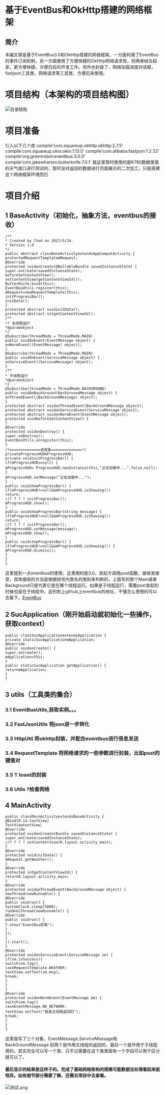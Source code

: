 # 基于EventBus和OkHttp搭建的网络框架

## 简介

本编文章是基于EventBus3.0和OkHttp搭建的网络框架。一方面利用了EventBus的事件订阅机制，另一方面使用了方便快捷的OkHttp网络请求库，将两者结合起来，更方便快捷，方便日后的开发工作。另外也封装了，网络加载进度对话框，fastjson工具类，网络请求等工具类，方便后来使用。

# 项目结构（本架构的项目结构图）

![目录结构](http://upload-images.jianshu.io/upload_images/4130589-e80e82cde75cf72d.png?imageMogr2/auto-orient/strip%7CimageView2/2/w/1240)

# 项目准备

引入以下几个库
compile'com.squareup.okhttp:okhttp:2.7.5'
compile'com.squareup.okio:okio:1.13.0'
compile'com.alibaba:fastjson:1.2.32'
compile'org.greenrobot:eventbus:3.0.0'
compile'com.jakewharton:butterknife:7.0.1'
我这里暂时使用的是K780数据里面的天气接口进行测试的，暂时没对返回的数据进行页面展示的二次加工。只是搭建这个网络框架环境而已

# 项目介绍

## 1 BaseActivity（初始化，抽象方法，eventbus的接收）

```
/**
* Created by Chad on 2017/5/24.
* Version 1.0
*/
public abstract classBaseActivityextendsAppCompatActivity {
protectedRequestTemplatemRequest;
@Override
protected voidonCreate(@NullableBundle savedInstanceState) {
super.onCreate(savedInstanceState);
beforeSetContentView();
setContentView(getContentViewId());
ButterKnife.bind(this);
EventBusUtils.register(this);
mRequest=newRequestTemplate(this);
initProgressBar();
initData();
}
protected abstract voidinitData();
protected abstract intgetContentViewId();
/**
*? 主线程运行
*@paramobject
*/
@Subscribe(threadMode = ThreadMode.MAIN)
public voidOnEvent(EventMessage object) {
onNormEvent((EventMessage) object);
}
@Subscribe(threadMode = ThreadMode.MAIN)
public voidOnEvent(ServiceMessage object) {
onServiceEvent((ServiceMessage) object);
}
/**
* 子线程运行
*@paramobject
*/
@Subscribe(threadMode = ThreadMode.BACKGROUND)
public voidOnBackGround(BackGroundMessage object) {
onThreadEvent((BackGroundMessage) object);
}
protected abstract voidonThreadEvent(BackGroundMessage object);
protected abstract voidonServiceEvent(ServiceMessage object);
protected abstract voidonNormEvent(EventMessage object);
protected voidbeforeSetContentView() {
}
@Override
protected voidonDestroy() {
super.onDestroy();
EventBusUtils.unregister(this);
}
/*==============进度条==============*/
privateProgressHUDmProgressHUD;
private voidinitProgressBar() {
if(mProgressHUD==null) {
mProgressHUD= ProgressHUD.newInstance(this,"正在加载中...",false,null);
}
mProgressHUD.setMessage("正在加载中...");
}
public voidshowProgressBar() {
if(mProgressHUD!=null&&mProgressHUD.isShowing())
return;
//? ? ? ? initProgressBar();
mProgressHUD.show();
}
public voidshowProgressBar(String message) {
if(mProgressHUD!=null&&mProgressHUD.isShowing())
return;
//? ? ? ? initProgressBar();
mProgressHUD.setMessage(message);
mProgressHUD.show();
}
public voidstopProgressBar() {
if(mProgressHUD!=null&&mProgressHUD.isShowing()) {
mProgressHUD.dismiss();
}
}
}
```

这里提到一点eventbus的使用，这里用的是3.0，发起方调用post函数，接收发接受，具体接收的方法是根据括号内类名的类别来判断的，上面写的那个Main或者Background只是代表它是在哪个线程运行。如果是子线程运行，需要post发起的时候也是在子线程中。这列附上github上eventbus的地址，不懂怎么使用的可以去看下。[EventBus](https://github.com/greenrobot/EventBus)

## 2 SucApplication（刚开始启动就初始化一些操作，获取context）

```
public classSucApplicationextendsApplication {
private staticSucApplicationmApplication;
@Override
public voidonCreate() {
super.onCreate();
mApplication=this;
}
public staticSucApplication getApplication() {
returnmApplication;
}
}
```

## 3 utils（工具类的集合）

### 3.1 EventBusUtils,获取实例。。。

### 3.2 FastJsonUtils 将json进一步转化

### 3.3 HttpUtil 将okhttp封装，并配合eventbus进行信息发送

### 3.4 RequestTemplate 将网络请求的一些参数进行封装，比如post的键值对

### 3.5 T toast的封装

### 3.6 Utils ?检查网络

## 4 MainActivity

```
public classMainActivityextendsBaseActivity {
@Bind(R.id.textView)
TextViewtextView;
@Override
protected voidonCreate(Bundle savedInstanceState) {
super.onCreate(savedInstanceState);
//? ? ? ? setContentView(R.layout.activity_main);
}
@Override
protected voidinitData() {
mRequest.getWeather();
}
@Override
protected intgetContentViewId() {
returnR.layout.activity_main;
}
@Override
protected voidonThreadEvent(BackGroundMessage object) {
newThread(newRunnable() {
@Override
public voidrun() {
SystemClock.sleep(5000);
runOnUiThread(newRunnable() {
@Override
public voidrun() {
T.show("EventBus好美");
}
});
}
}).start();
}
@Override
protected voidonServiceEvent(ServiceMessage sm) {
if(sm.isSuccess){
switch(sm.tag){
caseRequestTemplate.WEATHER:
textView.setText(sm.msg);
break;
}
}
}
@Override
protected voidonNormEvent(EventMessage em) {
switch(em.tag){
caseEventMessage.NO_NETWORK:
textView.setText("我是主线程返回的");
break;
}
}
}
```

这里我写了三个对象，EventMessage,ServiceMessage和BackGroundMessage
前两个是作用主线程的返回的，最后一个是作用于子线程用的。其实完全可以写一个类，只不过需要在这个类里面有一个字段可以用于区分就可以了。

#### 最后显示的结果是这样子的。完成了基础网络架构的搭建可能数据没处理看起来挺怪异。如有细节部分需要了解，还需去项目中去查看。

![测试.png](http://upload-images.jianshu.io/upload_images/4130589-4eddb4a1daa75e0f.png?imageMogr2/auto-orient/strip%7CimageView2/2/w/1240)

